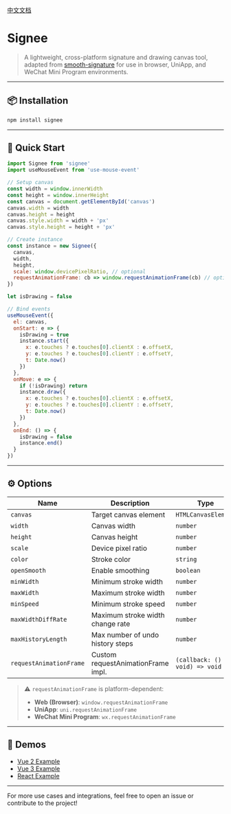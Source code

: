[中文文档](./README.zh-CN.md)

# Signee

> A lightweight, cross-platform signature and drawing canvas tool, adapted from [smooth-signature](https://github.com/linjc/smooth-signature) for use in browser, UniApp, and WeChat Mini Program environments.

---

## 📦 Installation

```bash
npm install signee
```

---

## 🚀 Quick Start

```js
import Signee from 'signee'
import useMouseEvent from 'use-mouse-event'

// Setup canvas
const width = window.innerWidth
const height = window.innerHeight
const canvas = document.getElementById('canvas')
canvas.width = width
canvas.height = height
canvas.style.width = width + 'px'
canvas.style.height = height + 'px'

// Create instance
const instance = new Signee({
  canvas,
  width,
  height,
  scale: window.devicePixelRatio, // optional
  requestAnimationFrame: cb => window.requestAnimationFrame(cb) // optional
})

let isDrawing = false

// Bind events
useMouseEvent({
  el: canvas,
  onStart: e => {
    isDrawing = true
    instance.start({
      x: e.touches ? e.touches[0].clientX : e.offsetX,
      y: e.touches ? e.touches[0].clientY : e.offsetY,
      t: Date.now()
    })
  },
  onMove: e => {
    if (!isDrawing) return
    instance.draw({
      x: e.touches ? e.touches[0].clientX : e.offsetX,
      y: e.touches ? e.touches[0].clientY : e.offsetY,
      t: Date.now()
    })
  },
  onEnd: () => {
    isDrawing = false
    instance.end()
  }
})
```

---

## ⚙️ Options

| Name                    | Description                        | Type                             | Default                        |
| ----------------------- | ---------------------------------- | -------------------------------- | ------------------------------ |
| `canvas`                | Target canvas element              | `HTMLCanvasElement`              | **Required**                   |
| `width`                 | Canvas width                       | `number`                         | **Required**                   |
| `height`                | Canvas height                      | `number`                         | **Required**                   |
| `scale`                 | Device pixel ratio                 | `number`                         | `1`                            |
| `color`                 | Stroke color                       | `string`                         | `"#000000"`                    |
| `openSmooth`            | Enable smoothing                   | `boolean`                        | `true`                         |
| `minWidth`              | Minimum stroke width               | `number`                         | `3`                            |
| `maxWidth`              | Maximum stroke width               | `number`                         | `6`                            |
| `minSpeed`              | Minimum stroke speed               | `number`                         | `1.5`                          |
| `maxWidthDiffRate`      | Maximum stroke width change rate   | `number`                         | `20`                           |
| `maxHistoryLength`      | Max number of undo history steps   | `number`                         | `20`                           |
| `requestAnimationFrame` | Custom requestAnimationFrame impl. | `(callback: () => void) => void` | **Required in some platforms** |

> ⚠️ `requestAnimationFrame` is platform-dependent:
>
> - **Web (Browser)**: `window.requestAnimationFrame`
> - **UniApp**: `uni.requestAnimationFrame`
> - **WeChat Mini Program**: `wx.requestAnimationFrame`

---

## 🧪 Demos

- [Vue 2 Example](https://codesandbox.io/s/smooth-line-86qj3v?fontsize=14&hidenavigation=1&theme=dark)
- [Vue 3 Example](https://codesandbox.io/s/smooth-lint-vue3-example-o78wry)
- [React Example](https://codesandbox.io/s/smooth-line-example-react-j5jnor)

---

For more use cases and integrations, feel free to open an issue or contribute to the project!
